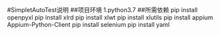 #SimpletAutoTest说明
##项目环境
1.python3.7
##所需依赖
    pip install openpyxl
    pip install xlrd
    pip install xlwt
    pip install xlutils
    pip install appium Appium-Python-Client
    pip install selenium
    pip install yaml
